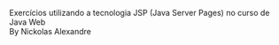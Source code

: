 Exercícios utilizando a tecnologia JSP (Java Server Pages) no curso de Java Web <br>
By Nickolas Alexandre
